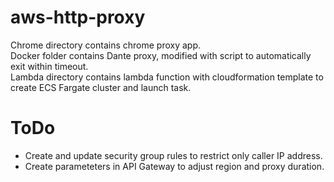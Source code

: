 # aws-http-proxy
Chrome directory contains chrome proxy app.<br>
Docker folder contains Dante proxy, modified with script to automatically exit within timeout.<br>
Lambda directory contains lambda function with cloudformation template to create ECS Fargate cluster and launch task.<br>
# ToDo
- Create and update security group rules to restrict only caller IP address.<br>
- Create parameteters in API Gateway to adjust region and proxy duration.<br>
